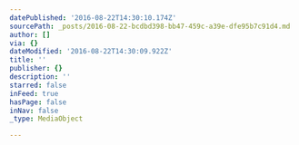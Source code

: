 ```yaml
---
datePublished: '2016-08-22T14:30:10.174Z'
sourcePath: _posts/2016-08-22-bcdbd398-bb47-459c-a39e-dfe95b7c91d4.md
author: []
via: {}
dateModified: '2016-08-22T14:30:09.922Z'
title: ''
publisher: {}
description: ''
starred: false
inFeed: true
hasPage: false
inNav: false
_type: MediaObject

---
```

<script src="//platform.linkedin.com/in.js" type="text/javascript"></script> <script type="IN/MemberProfile" data-id="https://www.linkedin.com/in/kostalysenko" data-format="inline" data-related="false"></script>